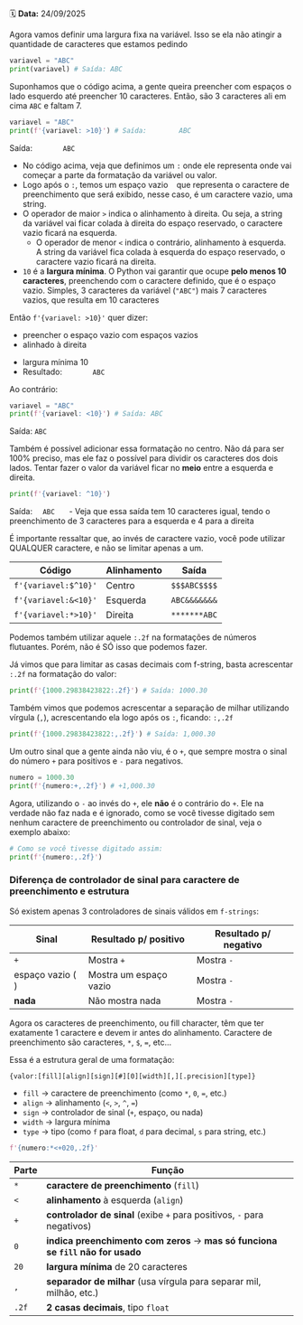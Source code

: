 🗓️ **Data:** 24/09/2025

Agora vamos definir uma largura fixa na variável. Isso se ela não atingir a quantidade de caracteres que estamos pedindo

```python
variavel = "ABC"
print(variavel) # Saída: ABC
````

Suponhamos que o código acima, a gente queira preencher com espaços o lado esquerdo até preencher 10 caracteres. Então, são 3 caracteres ali em cima `ABC` e faltam 7.

```python
variavel = "ABC"
print(f'{variavel: >10}') # Saída:        ABC
```

Saída: `       ABC`

* No código acima, veja que definimos um `:` onde ele representa onde vai começar a parte da formatação da variável ou valor.
* Logo após o `:`, temos um espaço vazio ` ` que representa o caractere de preenchimento que será exibido, nesse caso, é um caractere vazio, uma string.
* O operador de maior `>` indica o alinhamento à direita. Ou seja, a string da variável vai ficar colada à direita do espaço reservado, o caractere vazio ficará na esquerda.
  * O operador de menor `<` indica o contrário, alinhamento à esquerda. A string da variável fica colada à esquerda do espaço reservado, o caractere vazio ficará na direita.
* `10` é a **largura mínima**. O Python vai garantir que ocupe **pelo menos 10 caracteres**, preenchendo com o caractere definido, que é o espaço vazio. Simples, 3 caracteres da variável (`"ABC"`) mais 7 caracteres vazios, que resulta em 10 caracteres

Então `f'{variavel: >10}'` quer dizer:

- preencher o espaço vazio com espaços vazios
- alinhado à direita
* largura mínima 10
* Resultado: `       ABC`

Ao contrário:

```python
variavel = "ABC"
print(f'{variavel: <10}') # Saída: ABC       
```

Saída: `ABC       `

Também é possível adicionar essa formatação no centro. Não dá para ser 100% preciso, mas ele faz o possível para dividir os caracteres dos dois lados. Tentar fazer o valor da variável ficar no **meio** entre a esquerda e direita.

```python
print(f'{variavel: ^10}')
```

Saída: `   ABC    ` - Veja que essa saída tem 10 caracteres igual, tendo o preenchimento de 3 caracteres para a esquerda e 4 para a direita

É importante ressaltar que, ao invés de caractere vazio, você pode utilizar QUALQUER caractere, e não se limitar apenas a um.

| Código               | Alinhamento | Saída        |
| -------------------- | ----------- | ------------ |
| `f'{variavel:$^10}'` | Centro      | `$$$ABC$$$$` |
| `f'{variavel:&<10}'` | Esquerda    | `ABC&&&&&&&` |
| `f'{variavel:*>10}'` | Direita     | `*******ABC` |

Podemos também utilizar aquele `:.2f` na formatações de números flutuantes. Porém, não é SÓ isso que podemos fazer.

Já vimos que para limitar as casas decimais com f-string, basta acrescentar `:.2f` na formatação do valor:

```python
print(f'{1000.29838423822:.2f}') # Saída: 1000.30
```

Também vimos que podemos acrescentar a separação de milhar utilizando vírgula (`,`), acrescentando ela logo após os `:`, ficando: `:,.2f`

```python
print(f'{1000.29838423822:,.2f}') # Saída: 1,000.30
```

Um outro sinal que a gente ainda não viu, é o `+`, que sempre mostra o sinal do número `+` para positivos e `-` para negativos.

```python
numero = 1000.30
print(f'{numero:+,.2f}') # +1,000.30
```

Agora, utilizando o `-` ao invés do `+`, ele **não** é o contrário do `+`. Ele na verdade não faz nada e é ignorado, como se você tivesse digitado sem nenhum caractere de preenchimento ou controlador de sinal, veja o exemplo abaixo:

```python
# Como se você tivesse digitado assim:
print(f'{numero:,.2f}')
```

### Diferença de controlador de sinal para caractere de preenchimento e estrutura

Só existem apenas 3 controladores de sinais válidos em `f-strings`:

| Sinal            | Resultado p/ positivo  | Resultado p/ negativo |
| ---------------- | ---------------------- | --------------------- |
| `+`              | Mostra `+`             | Mostra `-`            |
| espaço vazio ( ) | Mostra um espaço vazio | Mostra `-`            |
| **nada**         | Não mostra nada        | Mostra `-`            |

Agora os caracteres de preenchimento, ou fill character, têm que ter exatamente 1 caractere e devem ir antes do alinhamento. Caractere de preenchimento são caracteres, `*`, `$`, `=`, etc...

Essa é a estrutura geral de uma formatação:

```
{valor:[fill][align][sign][#][0][width][,][.precision][type]}
```

* `fill` → caractere de preenchimento (como `*`, `0`, `=`, etc.)
* `align` → alinhamento (`<`, `>`, `^`, `=`)
* `sign` → controlador de sinal (`+`, espaço, ou nada)
* `width` → largura mínima
* `type` → tipo (como `f` para float, `d` para decimal, `s` para string, etc.)

```python
f'{numero:*<+020,.2f}'
```

| Parte | Função                                                                           |
| ----- | -------------------------------------------------------------------------------- |
| `*`   | **caractere de preenchimento** (`fill`)                                          |
| `<`   | **alinhamento** à esquerda (`align`)                                             |
| `+`   | **controlador de sinal** (exibe `+` para positivos, `-` para negativos)          |
| `0`   | **indica preenchimento com zeros** → **mas só funciona se `fill` não for usado** |
| `20`  | **largura mínima** de 20 caracteres                                              |
| `,`   | **separador de milhar** (usa vírgula para separar mil, milhão, etc.)             |
| `.2f` | **2 casas decimais**, tipo `float`                                               |
